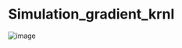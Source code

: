 # Simulation_gradient_krnl
![image](https://user-images.githubusercontent.com/89967414/198282104-ad991ce3-3376-4ea3-b7c6-c6b20aef5196.png)
